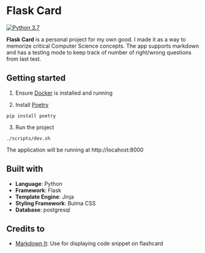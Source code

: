 # Flask Card

[![Python 3.7](https://img.shields.io/badge/python-3.7-blue)](https://www.python.org)

**Flask Card** is a personal project for my own good. I made it as a way to memorize critical Computer Science concepts. The app supports markdown and has a testing mode to keep track of number of right/wrong questions from last test.

## Getting started

1. Ensure [Docker](https://www.docker.com) is installed and running

2. Install [Poetry](https://github.com/python-poetry/poetry)
```
pip install poetry
```

3. Run the project
```
./scripts/dev.sh
```
The application will be running at http://locahost:8000

## Built with

- **Language**: Python
- **Framework**: Flask
- **Template Engine**: Jinja
- **Styling Framework**: Bulma CSS
- **Database**: postgresql

## Credits to

- [Markdown It](https://github.com/markdown-it/markdown-it): Use for displaying code snippet on flashcard
